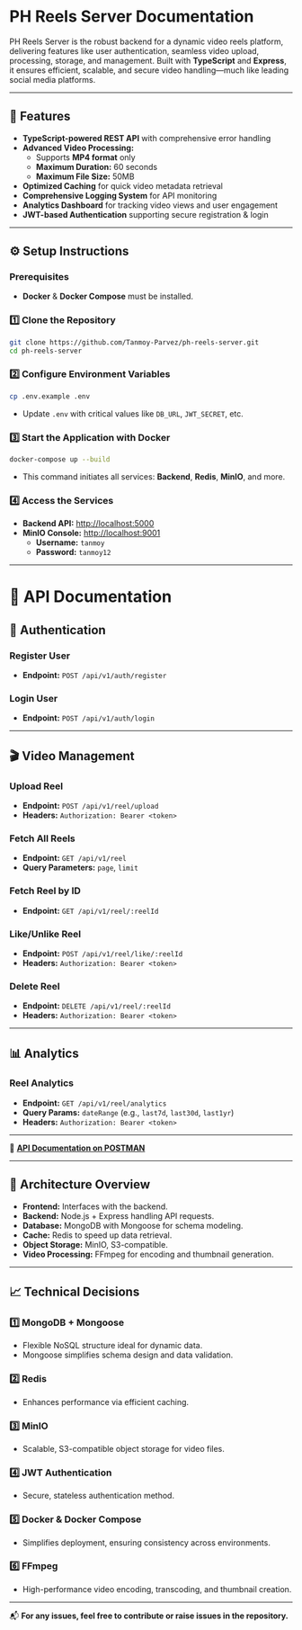 # **PH Reels Server Documentation**

PH Reels Server is the robust backend for a dynamic video reels platform, delivering features like user authentication, seamless video upload, processing, storage, and management. Built with **TypeScript** and **Express**, it ensures efficient, scalable, and secure video handling—much like leading social media platforms.

---

## 🚀 **Features**

- **TypeScript-powered REST API** with comprehensive error handling
- **Advanced Video Processing:**
  - Supports **MP4 format** only
  - **Maximum Duration:** 60 seconds
  - **Maximum File Size:** 50MB
- **Optimized Caching** for quick video metadata retrieval
- **Comprehensive Logging System** for API monitoring
- **Analytics Dashboard** for tracking video views and user engagement
- **JWT-based Authentication** supporting secure registration & login

---

## ⚙️ **Setup Instructions**

### **Prerequisites**

- **Docker** & **Docker Compose** must be installed.

### 1️⃣ **Clone the Repository**

```bash
git clone https://github.com/Tanmoy-Parvez/ph-reels-server.git
cd ph-reels-server
```

### 2️⃣ **Configure Environment Variables**

```bash
cp .env.example .env
```

- Update `.env` with critical values like `DB_URL`, `JWT_SECRET`, etc.

### 3️⃣ **Start the Application with Docker**

```bash
docker-compose up --build
```

- This command initiates all services: **Backend**, **Redis**, **MinIO**, and more.

### 4️⃣ **Access the Services**

- **Backend API:** [http://localhost:5000](http://localhost:5000)
- **MinIO Console:** [http://localhost:9001](http://localhost:9001)
  - **Username:** `tanmoy`
  - **Password:** `tanmoy12`

---

# 📡 **API Documentation**

## 🔐 **Authentication**

### **Register User**

- **Endpoint:** `POST /api/v1/auth/register`

### **Login User**

- **Endpoint:** `POST /api/v1/auth/login`

---

## 🎬 **Video Management**

### **Upload Reel**

- **Endpoint:** `POST /api/v1/reel/upload`
- **Headers:** `Authorization: Bearer <token>`

### **Fetch All Reels**

- **Endpoint:** `GET /api/v1/reel`
- **Query Parameters:** `page`, `limit`

### **Fetch Reel by ID**

- **Endpoint:** `GET /api/v1/reel/:reelId`

### **Like/Unlike Reel**

- **Endpoint:** `POST /api/v1/reel/like/:reelId`
- **Headers:** `Authorization: Bearer <token>`

### **Delete Reel**

- **Endpoint:** `DELETE /api/v1/reel/:reelId`
- **Headers:** `Authorization: Bearer <token>`

---

## 📊 **Analytics**

### **Reel Analytics**

- **Endpoint:** `GET /api/v1/reel/analytics`
- **Query Params:** `dateRange` (e.g., `last7d`, `last30d`, `last1yr`)
- **Headers:** `Authorization: Bearer <token>`

---

🔗 [**API Documentation on POSTMAN**](https://documenter.getpostman.com/view/29107140/2sAYX3rifA)

---

## 🧩 **Architecture Overview**

- **Frontend:** Interfaces with the backend.
- **Backend:** Node.js + Express handling API requests.
- **Database:** MongoDB with Mongoose for schema modeling.
- **Cache:** Redis to speed up data retrieval.
- **Object Storage:** MinIO, S3-compatible.
- **Video Processing:** FFmpeg for encoding and thumbnail generation.

---

## 📈 **Technical Decisions**

### 1️⃣ **MongoDB + Mongoose**

- Flexible NoSQL structure ideal for dynamic data.
- Mongoose simplifies schema design and data validation.

### 2️⃣ **Redis**

- Enhances performance via efficient caching.

### 3️⃣ **MinIO**

- Scalable, S3-compatible object storage for video files.

### 4️⃣ **JWT Authentication**

- Secure, stateless authentication method.

### 5️⃣ **Docker & Docker Compose**

- Simplifies deployment, ensuring consistency across environments.

### 6️⃣ **FFmpeg**

- High-performance video encoding, transcoding, and thumbnail creation.

---

📬 **For any issues, feel free to contribute or raise issues in the repository.**
